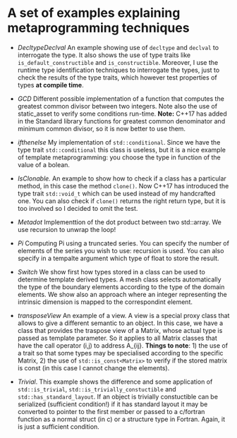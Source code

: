 # A set of examples explaining metaprogramming techniques #

* *DecltypeDeclval* An example showing use of `decltype` and `declval` to interrogate the type. It also shows the use of type traits
	like `is_default_constructible` and `is_constructible`. Moreover, I use the runtime type identification techniques to interrogate the types, just
	to check the results of the type traits, which however test properties of types **at compile time**.
	
* *GCD*	Different possible implementation of a function that computes the greatest common divisor between two integers. Note also the use of 
	static_asset to verify some conditions run-time. **Note:** C++17 has added in the Standard library functions for greatest common denominator and minimum common divisor, so it is now better to use them.
	
* *ifthenelse* My implementation of `std::conditional`. Since we have the type trait `std::conditional` this class is useless, but it is a nice example of 
	template metaprogramming: you choose the type in function of the value of a bolean.
	
* *IsClonable.* An example to show how to check if a class has a particular method, in this case the method `clone()`. Now C++17 has introduced the type trait `std::void_t` which can be used instead of my handcrafted one. You can also check if `clone()` returns the right return type, but it is too involved so I decided to omit the test.

* *Metadot* Implementtion of the dot product between two std::array. We use recursion to unwrap the loop!

* *Pi*  Computing Pi using a truncated series. You can specify the number of elements of the series you wish to use: recursion is used. 
	You can also specify in a tempalte argument which type of float to store the result.
	
* *Switch*	We show first how types stored in a class can be used to determine template derived types. A mesh class selects automatically 
	the type of the boundary elements according to the type of the domain elements. We show also an approach where an integer representing
	the intrinsic dimension is mapped to the correspondint element.

* *transposeView* An example of a view. A view is a special proxy class that allows to give a different semantic to an object. In this case, we have a class 
	that provides the traspose view of a Matrix, whose actual type is passed as template parameter. So it applies to all Matrix classes that
	have the call operator (i,j) to address A_{ij}. **Things to note**: 1) the use of a trait so that some types may be specialised according to the
	specific Matrix, 2) the use of `std::is_const<Matrix>` to verify if the stored matrix is const (in this case I cannot change the elements).
	
* *Trivial*. This example shows the difference and some application of `std::is_trivial`, `std::is_trivially_constuctible` and `std::has_standard_layout`. If an object is trivially constuctible can be serialized (sufficient condition!) if it has standard layout it may be converted to pointer to the
 	first member or passed to a c/fortran function as a normal struct (in c) or a structure type in Fortran. Again, it is just a sufficient 
 	condition.
